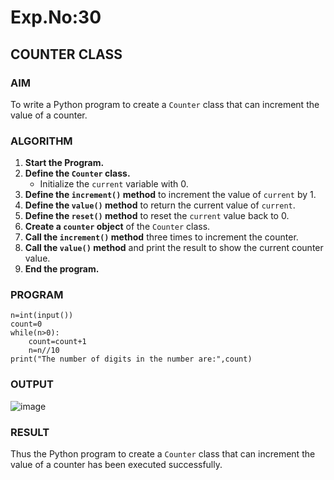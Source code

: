 # Exp.No:30  
## COUNTER CLASS


### AIM  
To write a Python program to create a `Counter` class that can increment the value of a counter.



### ALGORITHM

1. **Start the Program.**
2. **Define the `Counter` class.**
   - Initialize the `current` variable with 0.
3. **Define the `increment()` method** to increment the value of `current` by 1.
4. **Define the `value()` method** to return the current value of `current`.
5. **Define the `reset()` method** to reset the `current` value back to 0.
6. **Create a `counter` object** of the `Counter` class.
7. **Call the `increment()` method** three times to increment the counter.
8. **Call the `value()` method** and print the result to show the current counter value.
9. **End the program.**



### PROGRAM

```
n=int(input())
count=0
while(n>0):
    count=count+1
    n=n//10
print("The number of digits in the number are:",count)
```

### OUTPUT
![image](https://github.com/user-attachments/assets/72eb069d-4acc-4762-97cb-bec8a56a46a9)

### RESULT
Thus the Python program to create a `Counter` class that can increment the value of a counter has been executed successfully.
